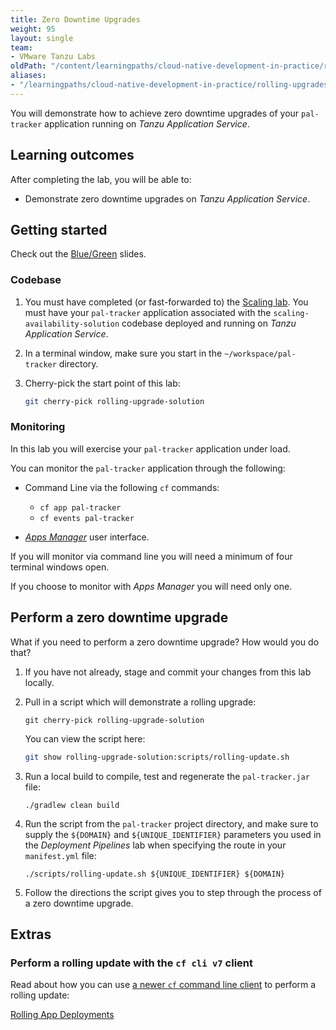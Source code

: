 ```yaml
---
title: Zero Downtime Upgrades
weight: 95
layout: single
team:
- VMware Tanzu Labs
oldPath: "/content/learningpaths/cloud-native-development-in-practice/rolling-upgrades.md"
aliases:
- "/learningpaths/cloud-native-development-in-practice/rolling-upgrades"
---
```


You will demonstrate how to achieve zero downtime upgrades of your
`pal-tracker` application running on *Tanzu Application Service*.

## Learning outcomes

After completing the lab, you will be able to:

- Demonstrate zero downtime upgrades on *Tanzu Application Service*.

## Getting started

Check out the
[Blue/Green](https://docs.google.com/presentation/d/1XeACqEoDSpII-nKpQhbE_6RbXGNCCFP-ivwIBmdXCyE/present#slide=id.ge9cac6b512_0_0)
slides.

### Codebase

1.  You must have completed (or fast-forwarded to) the
    [Scaling lab](../scaling/).
    You must have your `pal-tracker` application associated with the
    `scaling-availability-solution` codebase deployed and running on
    *Tanzu Application Service*.

1.  In a terminal window,
    make sure you start in the `~/workspace/pal-tracker` directory.

1.  Cherry-pick the start point of this lab:

    ```bash
    git cherry-pick rolling-upgrade-solution
    ```

### Monitoring

In this lab you will exercise your `pal-tracker` application under load.

You can monitor the `pal-tracker` application through the following:

-   Command Line via the following `cf` commands:

    - `cf app pal-tracker`
    - `cf events pal-tracker`

-   [*Apps Manager*](https://docs.pivotal.io/application-service/2-11/console/dev-console.html)
    user interface.

If you will monitor via command line you will need a minimum of four
terminal windows open.

If you choose to monitor with *Apps Manager* you will need only one.

## Perform a zero downtime upgrade

What if you need to perform a zero downtime upgrade?
How would you do that?

1.  If you have not already,
    stage and commit your changes from this lab locally.

1.  Pull in a script which will demonstrate a rolling upgrade:

    `git cherry-pick rolling-upgrade-solution`

    You can view the script here:

    ```bash
    git show rolling-upgrade-solution:scripts/rolling-update.sh
    ```

1.  Run a local build to compile, test and regenerate the
    `pal-tracker.jar` file:

    `./gradlew clean build`

1.  Run the script from the `pal-tracker` project directory,
    and make sure to supply the `${DOMAIN}` and `${UNIQUE_IDENTIFIER}`
    parameters you used in the *Deployment Pipelines* lab when
    specifying the route in your `manifest.yml` file:

    `./scripts/rolling-update.sh ${UNIQUE_IDENTIFIER} ${DOMAIN}`

1.  Follow the directions the script gives you to step through the
    process of a zero downtime upgrade.

## Extras

### Perform a rolling update with the `cf cli v7` client

Read about how you can use
[a newer `cf` command line client](https://docs.run.pivotal.io/cf-cli/v7.html)
to perform a rolling update:

[Rolling App Deployments](https://docs.cloudfoundry.org/devguide/deploy-apps/rolling-deploy.html)
